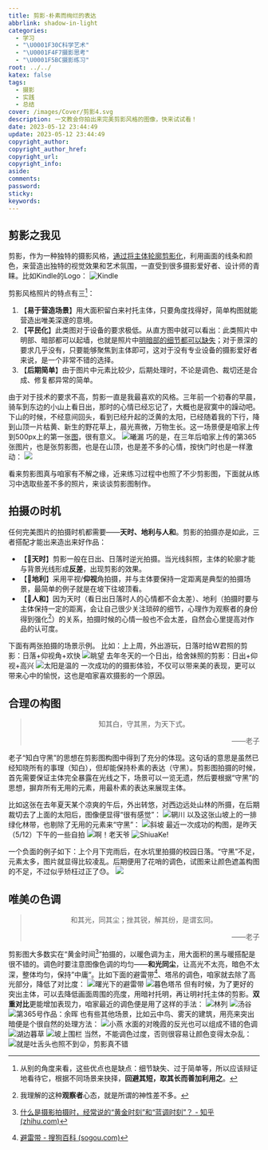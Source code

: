 ```yaml
---
title: 剪影·朴素而绚烂的表达
abbrlink: shadow-in-light
categories:
  - 学习
  - "\U0001F30C科学艺术"
  - "\U0001F4F7摄影思考"
  - "\U0001F5BC️摄影练习"
root: ../../
katex: false
tags:
  - 摄影
  - 实践
  - 总结
cover: /images/Cover/剪影4.svg
description: 一文教会你拍出来完美剪影风格的图像，快来试试看！
date: 2023-05-12 23:44:49
update: 2023-05-12 23:44:49
copyright_author:
copyright_author_href:
copyright_url:
copyright_info:
aside:
comments:
password:
sticky:
keywords:
---
```

## 剪影之我见
剪影，作为一种独特的摄影风格，<u>通过将主体轮廓剪影化</u>，利用画面的线条和颜色，来营造出独特的视觉效果和艺术氛围，一直受到很多摄影爱好者、设计师的青睐。比如Kindle的Logo：
![Kindle](https://pic.si-on.top/2023/05/20230513102627.png)

剪影风格照片的特点有三[^1]：
1. 【**易于营造场景**】用大面积留白来衬托主体，只要角度找得好，简单构图就能营造出唯美深邃的意境。
2. 【**平民化**】此类图对于设备的要求极低。从直方图中就可以看出：此类照片中明部、暗部都可以起墙，也就是照片中<u>明暗部的细节都可以缺失</u>；对于景深的要求几乎没有，只要能够聚焦到主体即可，这对于没有专业设备的摄影爱好者来说，是一个非常不错的选择。
3. 【**后期简单**】由于图片中元素比较少，后期处理时，不论是调色、裁切还是合成、修复都异常的简单。

由于对于技术的要求不高，剪影一直是我最喜欢的风格。三年前一个初春的早晨，骑车到东边的小山上看日出，那时的心情已经忘记了，大概也是寂寞中的躁动吧。下山的时候，不经意间回头，看到已经升起的泛黄的太阳，已经随着我的下行，降到山顶一片枯黄、新生的野花草上，晨光熹微，万物生长。这一场景便是咱家上传到500px上的第一张[图](https://500px.com.cn/community/photo-details/091f2d317c1b4c4abc908160192b6fb8)，很有意义。
![曦漏](https://img.500px.me/photo/dff7efb584b12a50d685e413b053d3302/091f2d317c1b4c4abc908160192b6fb8.jpg!p5)
巧的是，在三年后咱家上传的第365张图片，也是张剪影图，也是在山顶，也是差不多的心情，按快门时也是一样激动：
![](https://pic.si-on.top/2023/05/1683913498026.jpg)

看来剪影图真与咱家有不解之缘，近来练习过程中也照了不少剪影图，下面就从练习中选取些差不多的照片，来谈谈剪影图制作。
## 拍摄の时机
任何完美图片的拍摄时机都需要——**天时、地利与人和**。剪影的拍摄亦是如此，三者搭配才能出来造出来好作品：
* 【**🌄天时**】剪影一般在日出、日落时逆光拍摄。当光线斜照，主体的轮廓才能与背景光线形成**反差**，出现剪影的效果。
* 【🗻**地利**】采用平视/**仰视**角拍摄，并与主体要保持一定距离是典型的拍摄场景，最简单的例子就是在坡下往坡顶看。
* 【💃**人和**】因为天时（看日出日落时人的心情都不会太差）、地利（拍摄时要与主体保持一定的距离，会让自己很少关注琐碎的细节，心理作为观察者的身份得到强化[^2]）的关系，拍摄时候的心情一般也不会太差，自然会心里提高对作品的认可度。

下面有两张拍摄的场景示例。
比如：上上周，外出游玩，日落时给W君照的剪影：日落+仰视角+欢快
![眺望](../../../../images/20230506/1683913497925.jpg)
去年冬天的一个日出，给舍妹照的剪影：日出+仰视+高兴
![太阳是温的](../../../../images/20230506/1683913497987.jpg)
一次成功的的摄影体验，不仅可以带来美的表现，更可以带来心中的愉悦，这也是咱家喜欢摄影的一个原因。
## 合理の构图
> <center>知其白，守其黑，为天下式。</center>
> <p align="right">——老子</p>

老子“知白守黑”的思想在剪影图构图中得到了充分的体现。这句话的意思是虽然已经知晓所有的事理（知白），但却能保持朴素的表达（守黑）。剪影图拍摄的时候，首先需要保证主体完全暴露在光线之下，场景可以一览无遗，然后要根据“守黑”的思想，摒弃所有无用的元素，用最朴素的表达来展现主体。

比如这张在去年夏天某个凉爽的午后，外出转悠，对西边远处山林的所摄，在后期裁切去了上面的太阳后，图像便显得“很有感觉”：
![辋川](/images/20230506/Pasted%20image%2020230513113436.png)
以及这张山坡上的一排绿化林带，也剔除了无用的元素来“守黑”：
![斜坡](../../../../images/20230506/1683913498015.jpg)
最近一次成功的构图，是昨天（5/12）下午的一些自拍
![啊！老天爷](../../../../images/20230506/1683913498039.jpg)
![ShiuaKe!](../../../../images/20230506/Pasted%20image%2020230513115752.png)

一个负面的例子如下：上个月下完雨后，在水坑里拍摄的校园日落。“守黑”不足，元素太多，图片就显得比较凌乱。后期便用了花哨的调色，试图来让颜色遮盖构图的不足，不过似乎矫枉过正了😓。
![](../../../../images/20230506/1683913498000.jpg)

## 唯美の色调
> <center>和其光，同其尘；挫其锐，解其纷，是谓玄同。</center>
> <p align="right">——老子</p>

剪影图大多数实在“黄金时间[^3]”拍摄的，以暖色调为主，用大面积的黑与暖搭配是很不错的。调色时要注意图像色调的均匀——**和光同尘**，让高光不太亮，暗色不太深，整体均匀，保持”中庸“。比如下面的避雷带[^4]、塔吊的调色，咱家就去除了高光部分，降低了对比度：
![曙光下的避雷带](../../../../images/20230506/1683913498049.jpg)
![暮色塔吊](../../../../images/20230506/1683913498059.jpg)
但有时候，为了更好的突出主体，可以去降低画面周围的亮度，用暗衬托明，再让明衬托主体的剪影。**双重对比**更能增加表现力，咱家最近的调色便是用了这样的手法：
![林列](../../../../images/20230506/1683913497909.jpg)
![汤谷](../../../../images/20230506/1683913497974.jpg)
![第365号作品：余晖](../../../../images/20230506/1683913498026.jpg)
也有些其他场景，比如云中鸟、雾天的建筑，用亮来突出暗便是个很自然的处理方法：
![小燕](../../../../images/20230506/1683913498097.jpg)
水面的对晚霞的反光也可以组成不错的色调
![湖边暮草](../../../../images/20230506/1683913498071.jpg)
![坡上围栏](../../../../images/20230506/1683913497896.jpg)
当然，不能调色过度，否则很容易让颜色变得太杂乱：
![就是吐舌头也照不到😜，剪影真不错](../../../../images/20230506/1683913498109.jpg)


[^1]: 从别的角度来看，这些优点也是缺点：细节缺失、过于简单等，所以应该辩证地看待它，根据不同场景来抉择，**回避其短，取其长而善加利用之**。
[^2]: 我理解的这种**观察者**心态，就是所谓的神性差不多。
[^3]: [什么是摄影拍摄时，经常说的“黄金时刻”和“蓝调时刻”？ - 知乎 (zhihu.com)](https://zhuanlan.zhihu.com/p/408368110)
[^4]: [避雷带 - 搜狗百科 (sogou.com)](https://baike.sogou.com/v26225219.htm)